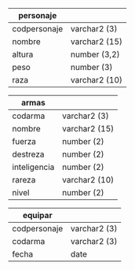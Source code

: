 | personaje | | 
|------|------|
| codpersonaje | varchar2 (3) | Primay Key |
| nombre | varchar2 (15) |
| altura | number (3,2) |
| peso | number (3) |
| raza | varchar2 (10) |

| armas | |
| ----- | -----| 
| codarma | varchar2 (3) | Primary Key
| nombre | varchar2 (15) |
| fuerza |  number (2) |
| destreza | number (2)|
| inteligencia | number (2) |
| rareza | varchar2 (10) |
| nivel | number (2) |

| equipar | |
| ----- | -----| 
| codpersonaje | varchar2 (3) |
| codarma | varchar2 (3) |
|fecha | date |